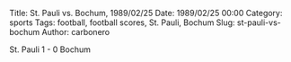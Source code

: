 Title: St. Pauli vs. Bochum, 1989/02/25
Date: 1989/02/25 00:00
Category: sports
Tags: football, football scores, St. Pauli, Bochum
Slug: st-pauli-vs-bochum
Author: carbonero


St. Pauli 1 - 0 Bochum
